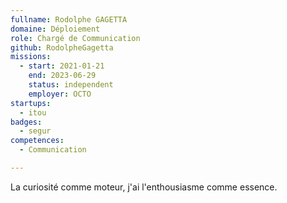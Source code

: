 ```yaml
---
fullname: Rodolphe GAGETTA
domaine: Déploiement
role: Chargé de Communication
github: RodolpheGagetta
missions:
  - start: 2021-01-21
    end: 2023-06-29
    status: independent
    employer: OCTO
startups:
  - itou
badges:
  - segur
competences:
  - Communication

---
```

La curiosité comme moteur, j'ai l'enthousiasme comme essence.
